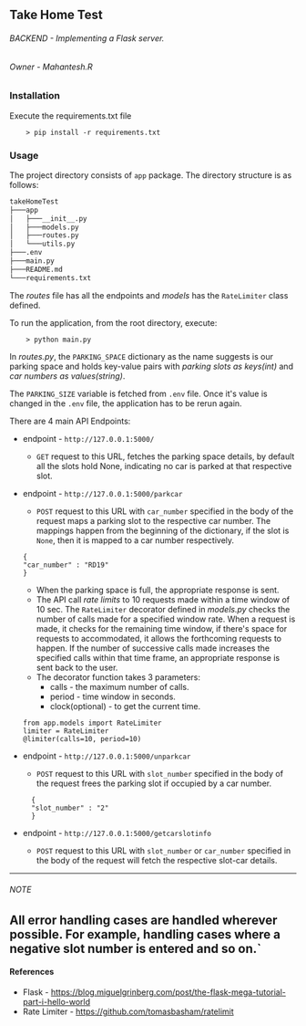 ## Take Home Test 

###### BACKEND - Implementing a Flask server.
###### *Owner* - Mahantesh.R

### Installation

Execute the requirements.txt file
```
    > pip install -r requirements.txt 
```

### Usage
The project directory consists of `app` package. The directory structure is as follows:
```html
takeHomeTest
├───app
│   ├───__init__.py
│   ├───models.py
│   ├───routes.py
│   └───utils.py
├───.env
├───main.py
├───README.md
└───requirements.txt
```
The *routes* file has all the endpoints and *models* has the `RateLimiter`  class defined.

To run the application, from the root directory, execute:
```
    > python main.py
```

In *routes.py*, the `PARKING_SPACE` dictionary as the name suggests is our parking space 
and holds key-value pairs with *parking slots as keys(int)* and *car numbers as values(string)*.

The `PARKING_SIZE` variable is fetched from `.env` file. Once it's value is changed
in the `.env` file, the application has to be rerun again.

There are 4 main API Endpoints:
* endpoint -  ```http://127.0.0.1:5000/```
    *  `GET` request to this URL, fetches the parking space details, by default all the 
    slots hold None, indicating no car is parked at that respective slot.
       

* endpoint - ```http://127.0.0.1:5000/parkcar```
    * `POST` request to this URL with `car_number` specified in the body of the request
    maps a parking slot to the respective car number. The mappings happen from the beginning of the
      dictionary, if the slot is `None`, then it is mapped to a car number respectively.
      
    ```
    {
    "car_number" : "RD19"
    }
    ```
  *   When the parking space is full, the appropriate response is sent.
  * The API call *rate limits* to 10 requests made within a time window 
    of 10 sec. The `RateLimiter` decorator defined in *models.py* checks the number 
    of calls made for a specified window rate. When a request is made, it checks 
    for the remaining time window, if there's space for requests to accommodated,
    it allows the forthcoming requests to happen. If the number of successive calls made
    increases the specified calls within that time frame, an appropriate response is sent back to
    the user.  
  *  The decorator function takes 3 parameters:
        * calls - the maximum number of calls.
        * period - time window in seconds.
        * clock(optional) - to get the current time.
    ```
    from app.models import RateLimiter
    limiter = RateLimiter
    @limiter(calls=10, period=10)
    ```
  
  
* endpoint - ```http://127.0.0.1:5000/unparkcar```
    * `POST` request to this URL with `slot_number` specified in the body of the request
    frees the parking slot if occupied by a car number.
  ```
    {
    "slot_number" : "2"
    }
    ```
      
      
* endpoint - ```http://127.0.0.1:5000/getcarslotinfo```
    * `POST` request to this URL with `slot_number` or `car_number` specified in the body 
      of the request will fetch the respective slot-car details.
      
---
###### NOTE

All error handling cases are handled wherever possible. For example, 
handling cases where a negative slot number is entered and so on.`
--- 

#### References
* Flask - https://blog.miguelgrinberg.com/post/the-flask-mega-tutorial-part-i-hello-world
* Rate Limiter - https://github.com/tomasbasham/ratelimit